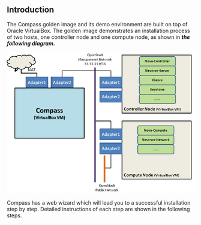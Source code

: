 <h2 id="introduction">Introduction</h2>

The Compass golden image and its demo environment are built on top of
Oracle VirtualBox. The golden image demonstrates an installation process
of two hosts, one controller node and one compute node, as shown in
 ***the following diagram.*** 

![Golden Image](/img/goldenimage.png)

Compass has a web wizard which will lead you to a successful installation
step by step. Detailed instructions of each step are shown in the following steps.

